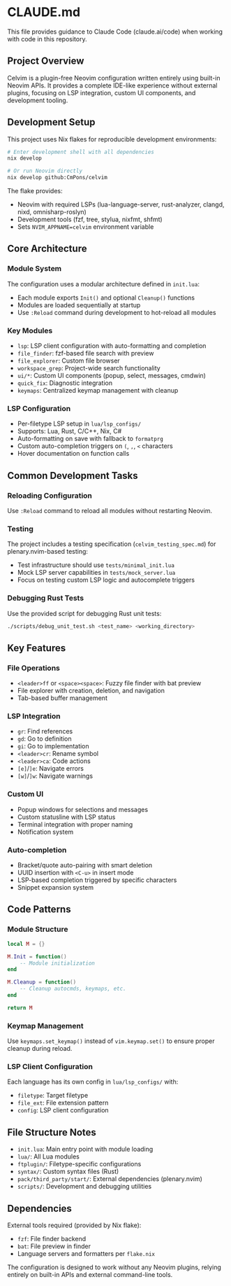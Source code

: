 # CLAUDE.md

This file provides guidance to Claude Code (claude.ai/code) when working with code in this repository.

## Project Overview

Celvim is a plugin-free Neovim configuration written entirely using built-in Neovim APIs. It provides a complete IDE-like experience without external plugins, focusing on LSP integration, custom UI components, and development tooling.

## Development Setup

This project uses Nix flakes for reproducible development environments:

```bash
# Enter development shell with all dependencies
nix develop

# Or run Neovim directly
nix develop github:CmPons/celvim
```

The flake provides:
- Neovim with required LSPs (lua-language-server, rust-analyzer, clangd, nixd, omnisharp-roslyn)
- Development tools (fzf, tree, stylua, nixfmt, shfmt)
- Sets `NVIM_APPNAME=celvim` environment variable

## Core Architecture

### Module System
The configuration uses a modular architecture defined in `init.lua`:
- Each module exports `Init()` and optional `Cleanup()` functions
- Modules are loaded sequentially at startup
- Use `:Reload` command during development to hot-reload all modules

### Key Modules
- `lsp`: LSP client configuration with auto-formatting and completion
- `file_finder`: fzf-based file search with preview
- `file_explorer`: Custom file browser
- `workspace_grep`: Project-wide search functionality
- `ui/*`: Custom UI components (popup, select, messages, cmdwin)
- `quick_fix`: Diagnostic integration
- `keymaps`: Centralized keymap management with cleanup

### LSP Configuration
- Per-filetype LSP setup in `lua/lsp_configs/`
- Supports: Lua, Rust, C/C++, Nix, C#
- Auto-formatting on save with fallback to `formatprg`
- Custom auto-completion triggers on `(`, `,`, `<` characters
- Hover documentation on function calls

## Common Development Tasks

### Reloading Configuration
Use `:Reload` command to reload all modules without restarting Neovim.

### Testing
The project includes a testing specification (`celvim_testing_spec.md`) for plenary.nvim-based testing:
- Test infrastructure should use `tests/minimal_init.lua`
- Mock LSP server capabilities in `tests/mock_server.lua`
- Focus on testing custom LSP logic and autocomplete triggers

### Debugging Rust Tests
Use the provided script for debugging Rust unit tests:
```bash
./scripts/debug_unit_test.sh <test_name> <working_directory>
```

## Key Features

### File Operations
- `<leader>ff` or `<space><space>`: Fuzzy file finder with bat preview
- File explorer with creation, deletion, and navigation
- Tab-based buffer management

### LSP Integration
- `gr`: Find references
- `gd`: Go to definition  
- `gi`: Go to implementation
- `<leader>cr`: Rename symbol
- `<leader>ca`: Code actions
- `[e]`/`]e`: Navigate errors
- `[w]`/`]w`: Navigate warnings

### Custom UI
- Popup windows for selections and messages
- Custom statusline with LSP status
- Terminal integration with proper naming
- Notification system

### Auto-completion
- Bracket/quote auto-pairing with smart deletion
- UUID insertion with `<C-u>` in insert mode
- LSP-based completion triggered by specific characters
- Snippet expansion system

## Code Patterns

### Module Structure
```lua
local M = {}

M.Init = function()
    -- Module initialization
end

M.Cleanup = function()
    -- Cleanup autocmds, keymaps, etc.
end

return M
```

### Keymap Management
Use `keymaps.set_keymap()` instead of `vim.keymap.set()` to ensure proper cleanup during reload.

### LSP Client Configuration
Each language has its own config in `lua/lsp_configs/` with:
- `filetype`: Target filetype
- `file_ext`: File extension pattern
- `config`: LSP client configuration

## File Structure Notes

- `init.lua`: Main entry point with module loading
- `lua/`: All Lua modules
- `ftplugin/`: Filetype-specific configurations
- `syntax/`: Custom syntax files (Rust)
- `pack/third_party/start/`: External dependencies (plenary.nvim)
- `scripts/`: Development and debugging utilities

## Dependencies

External tools required (provided by Nix flake):
- `fzf`: File finder backend
- `bat`: File preview in finder
- Language servers and formatters per `flake.nix`

The configuration is designed to work without any Neovim plugins, relying entirely on built-in APIs and external command-line tools.
